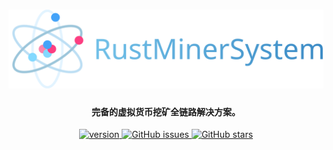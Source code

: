 # ![alt text](https://raw.githubusercontent.com/EvilGenius-dot/RustMinerSystem/refs/heads/main/image/_logo.svg)

<h4 align="center">完备的虚拟货币挖矿全链路解决方案。</h4>

<p align="center">
    <a href="https://github.com/EvilGenius-dot/RustMinerSystem/releases">
    <img src="https://img.shields.io/github/v/tag/EvilGenius-dot/RustMinerSystem?label=version" alt="version">
    </a>
    <a href="https://github.com/EvilGenius-dot/RustMinerSystem/issues">
    <img src="https://img.shields.io/github/issues-raw/EvilGenius-dot/RustMinerSystem.svg" alt="GitHub issues">
    <a href="https://github.com/EvilGenius-dot/RustMinerSystem/pulls">
    <img src="https://img.shields.io/github/stars/EvilGenius-dot/RustMinerSystem.svg" alt="GitHub stars">
</p>